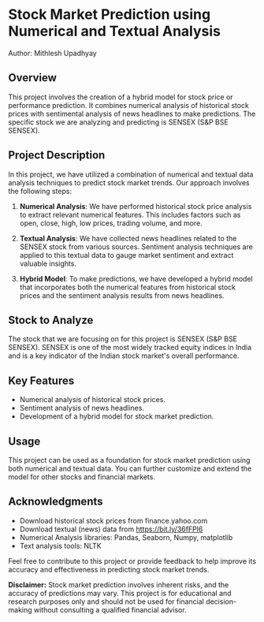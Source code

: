# Stock Market Prediction using Numerical and Textual Analysis

Author: Mithlesh Upadhyay

## Overview
This project involves the creation of a hybrid model for stock price or performance prediction. It combines numerical analysis of historical stock prices with sentimental analysis of news headlines to make predictions. The specific stock we are analyzing and predicting is SENSEX (S&P BSE SENSEX).

## Project Description
In this project, we have utilized a combination of numerical and textual data analysis techniques to predict stock market trends. Our approach involves the following steps:

1. **Numerical Analysis**: We have performed historical stock price analysis to extract relevant numerical features. This includes factors such as open, close, high, low prices, trading volume, and more.

2. **Textual Analysis**: We have collected news headlines related to the SENSEX stock from various sources. Sentiment analysis techniques are applied to this textual data to gauge market sentiment and extract valuable insights.

3. **Hybrid Model**: To make predictions, we have developed a hybrid model that incorporates both the numerical features from historical stock prices and the sentiment analysis results from news headlines.

## Stock to Analyze
The stock that we are focusing on for this project is SENSEX (S&P BSE SENSEX). SENSEX is one of the most widely tracked equity indices in India and is a key indicator of the Indian stock market's overall performance.

## Key Features
- Numerical analysis of historical stock prices.
- Sentiment analysis of news headlines.
- Development of a hybrid model for stock market prediction.

## Usage
This project can be used as a foundation for stock market prediction using both numerical and textual data. You can further customize and extend the model for other stocks and financial markets.

## Acknowledgments
- Download historical stock prices from finance.yahoo.com
- Download textual (news) data from https://bit.ly/36fFPI6
- Numerical Analysis libraries: Pandas, Seaborn, Numpy, matplotlib
- Text analysis tools: NLTK

Feel free to contribute to this project or provide feedback to help improve its accuracy and effectiveness in predicting stock market trends.

**Disclaimer:** Stock market prediction involves inherent risks, and the accuracy of predictions may vary. This project is for educational and research purposes only and should not be used for financial decision-making without consulting a qualified financial advisor.
